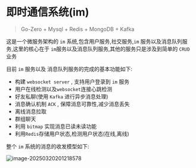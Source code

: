 # 即时通信系统(im)

> Go-Zero + Mysql + Redis + MongoDB + Kafka

这是一个微服务架构的 `im` 系统,包含用户服务,社交服务,`im` 服务以及消息队列服务,这里的核心在于 `im`服务以及消息队列服务,其他的服务只是涉及到简单的 `CRUD` 业务



目前 `im` 服务以及 消息队列服务的完成的基本功能如下:

- 构建 `websocket server` , 支持用户登录到 `im` 服务
- 用户在线检测以及`websocket`连接心跳检测
- 好友私聊(使用 `Kafka` 进行异步消息处理)
- 消息确认机制 `ACK` , 保障消息可靠性,减少消息丢失
- 离线消息拉取
- 群组聊天
- 利用 `bitmap` 实现消息已读未读功能
- 利用`Redis`存储用户状态,检测用户状态(在线,离线)



整个 `im` 系统的消息的收发模型如下:

![image-20250320201218578](/home/loser/im-chat/docs/image/model.png)







